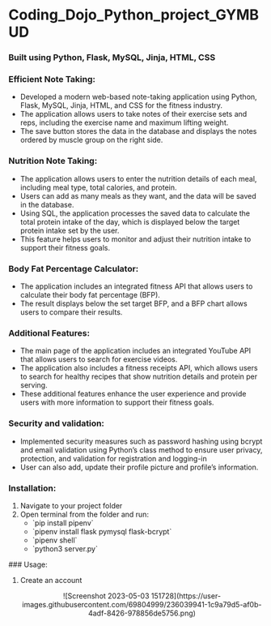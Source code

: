 # Coding_Dojo_Python_project_GYMBUD

### Built using Python, Flask, MySQL, Jinja, HTML, CSS

### Efficient Note Taking:
- Developed a modern web-based note-taking application using Python, Flask, MySQL, Jinja, HTML, and CSS for the fitness industry. 
- The application allows users to take notes of their exercise sets and reps, including the exercise name and maximum lifting weight. 
- The save button stores the data in the database and displays the notes ordered by muscle group on the right side.
### Nutrition Note Taking:
- The application allows users to enter the nutrition details of each meal, including meal type, total calories, and protein. 
- Users can add as many meals as they want, and the data will be saved in the database. 
- Using SQL, the application processes the saved data to calculate the total protein intake of the day, which is displayed below the target protein intake set by the user. 
- This feature helps users to monitor and adjust their nutrition intake to support their fitness goals.
### Body Fat Percentage Calculator: 
- The application includes an integrated fitness API that allows users to calculate their body fat percentage (BFP). 
- The result displays below the set target BFP, and a BFP chart allows users to compare their results.
### Additional Features: 
- The main page of the application includes an integrated YouTube API that allows users to search for exercise videos. 
- The application also includes a fitness receipts API, which allows users to search for healthy recipes that show nutrition details and protein per serving. 
- These additional features enhance the user experience and provide users with more information to support their fitness goals.
### Security and validation: 
- Implemented security measures such as password hashing using bcrypt and email validation using Python’s class method to ensure user privacy, protection, and validation for registration and logging-in
- User can also add, update their profile picture and profile’s information.
### Installation:
<ol>
<li> Navigate to your project folder</li>
<li> Open terminal from the folder and run:
<ul>
<li>`pip install pipenv`</li>
<li>`pipenv install flask pymysql flask-bcrypt`</li>
<li>`pipenv shell`</li>
<li>`python3 server.py`</li>
</ul>
</li>
</ol>
### Usage:
<ol>
<li>Create an account
<p align="center" width="100%">
![Screenshot 2023-05-03 151728](https://user-images.githubusercontent.com/69804999/236039941-1c9a79d5-af0b-4adf-8426-978856de5756.png)
</p>
</li>


</ol>



